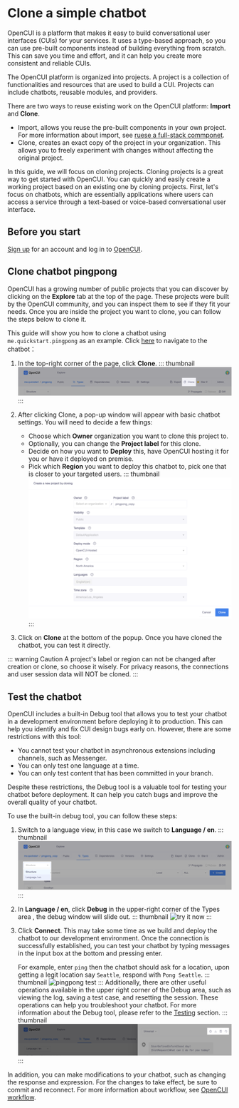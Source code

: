# Clone a simple chatbot

OpenCUI is a platform that makes it easy to build conversational user interfaces (CUIs) for your services. It uses a type-based approach, so you can use pre-built components instead of building everything from scratch. This can save you time and effort, and it can help you create more consistent and reliable CUIs. 

The OpenCUI platform is organized into projects. A project is a collection of functionalities and resources that are used to build a CUI. Projects can include chatbots, reusable modules, and providers. 

There are two ways to reuse existing work on the OpenCUI platform: **Import** and **Clone**. 
- Import, allows you reuse the pre-built components in your own project. For more information about import, see [ruese a full-stack commponet](reuse-component.md).
- Clone, creates an exact copy of the project in your organization. This allows you to freely experiment with changes without affecting the original project.

In this guide, we will focus on cloning projects. Cloning projects is a great way to get started with OpenCUI. You can quickly and easily create a working project based on an existing one by cloning projects. First, let's focus on chatbots, which are essentially applications where users can access a service through a text-based or voice-based conversational user interface.

## Before you start

[Sign up](./signingup.md#sign-up) for an account and log in to [OpenCUI](https://build.opencui.io/login).

## Clone chatbot pingpong

OpenCUI has a growing number of public projects that you can discover by clicking on the **Explore** tab at the top of the page. These projects were built by the OpenCUI community, and you can inspect them to see if they fit your needs. Once you are inside the project you want to clone, you can follow the steps below to clone it.

This guide will show you how to clone a chatbot using `me.quickstart.pingpong` as an example. Click [here](https://build.opencui.io/org/me.quickstart/agent/pingpong/struct/intent?page=0&imported=false&search=) to navigate to the chatbot： 

1. In the top-right corner of the page, click **Clone**. 
    ::: thumbnail
    ![enter chatbot](/images/guide/start-with-clone/click_clone.png)
    :::

2. After clicking Clone, a pop-up window will appear with basic chatbot settings. You will need to decide a few things: 
   - Choose which **Owner** organization you want to clone this project to.
   - Optionally, you can change the **Project label** for this clone.
   - Decide on how you want to **Deploy** this, have OpenCUI hosting it for you or have it deployed on premise.
   - Pick which **Region** you want to deploy this chatbot to, pick one that is closer to your targeted users.
    ::: thumbnail
    ![enter chatbot](/images/guide/start-with-clone/clone.png)
    :::

3. Click on **Clone** at the bottom of the popup. Once you have cloned the chatbot, you can test it directly.

::: warning Caution
A project's label or region can not be changed after creation or clone, so choose it wisely. For privacy reasons, the connections and user session data will NOT be cloned.
:::

## Test the chatbot

OpenCUI includes a built-in Debug tool that allows you to test your chatbot in a development environment before deploying it to production. This can help you identify and fix CUI design bugs early on. However, there are some restrictions with this tool:
- You cannot test your chatbot in asynchronous extensions including channels, such as Messenger. 
- You can only test one language at a time.
- You can only test content that has been committed in your branch.

Despite these restrictions, the Debug tool is a valuable tool for testing your chatbot before deployment. It can help you catch bugs and improve the overall quality of your chatbot. 

To use the built-in debug tool, you can follow these steps:
1. Switch to a language view, in this case we switch to **Language / en**. 
   ::: thumbnail
   ![try it now](/images/guide/start-with-clone/switch_pingpong_en.png)
   :::
2. In **Language / en**, click **Debug** in the upper-right corner of the Types area , the debug window will slide out. 
   ::: thumbnail
   ![try it now](/images/guide/pingpong/tryitnow_icon.png)
   :::
3. Click **Connect**. This may take some time as we build and deploy the chatbot to our development environment. Once the connection is successfully established, you can test your chatbot by typing messages in the input box at the bottom and pressing enter. 
   
   For example, enter `ping` then the chatbot should ask for a location, upon getting a legit location say `Seattle`, respond with `Pong Seattle`. 
   ::: thumbnail
   ![pingpong test](/images/guide/pingpong/pingpong_test.png)
   :::
   Additionally, there are other useful operations available in the upper right corner of the Debug area, such as viewing the log, saving a test case, and resetting the session. These operations can help you troubleshoot your chatbot. For more information about the Debug tool, please refer to the [Testing](../reference/platform/testing.md) section.
   ::: thumbnail
   ![operation icon](/images/guide/start-with-clone/operation-icon.png)
   :::

In addition, you can make modifications to your chatbot, such as changing the response and expression. For the changes to take effect, be sure to commit and reconnect. For more information about workflow, see [OpenCUI workflow](opencui-flow.md).